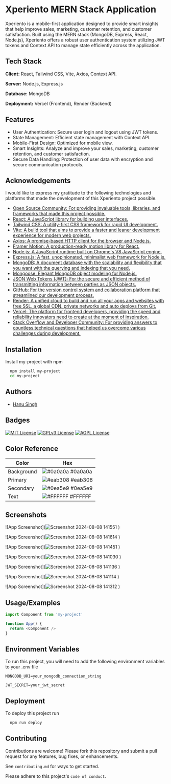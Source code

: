 
# Xperiento MERN Stack Application

Xperiento is a mobile-first application designed to provide smart insights that help improve sales, marketing, customer retention, and customer satisfaction. Built using the MERN stack (MongoDB, Express, React, Node.js), Xperiento offers a robust user authentication system utilizing JWT tokens and Context API to manage state efficiently across the application.



## Tech Stack

**Client:** React, Tailwind CSS, Vite, Axios, Context API.

**Server:** Node.js, Express.js

**Database:** MongoDB

**Deployment:** Vercel (Frontend), Render (Backend)


## Features

- User Authentication: Secure user login and logout using JWT tokens.
- State Management: Efficient state management with Context API.
- Mobile-First Design: Optimized for mobile view.
- Smart Insights: Analyze and improve your sales, marketing, customer retention, and customer satisfaction.
- Secure Data Handling: Protection of user data with encryption and secure communication protocols.

## Acknowledgements

 I would like to express my gratitude to the following technologies and platforms that made the development of this Xperiento project possible.


- [Open Source Community: For providing invaluable tools, libraries, and frameworks that made this project possible.](https://www.npmjs.com/)
- [React: A JavaScript library for building user interfaces.](https://react.dev/)
- [Tailwind CSS: A utility-first CSS framework for rapid UI development.](https://tailwindcss.com/docs/installation)
- [Vite: A build tool that aims to provide a faster and leaner development experience for modern web projects.](https://vitejs.dev/)
- [Axios: A promise-based HTTP client for the browser and Node.js.](https://axios-http.com/)
- [Framer Motion: A production-ready motion library for React.](https://www.framer.com/motion/)
- [Node.js: A JavaScript runtime built on Chrome's V8 JavaScript engine.](https://nodejs.org/en/docs/)
- [Express.js: A fast, unopinionated, minimalist web framework for Node.js.](https://expressjs.com/)
- [MongoDB: A document database with the scalability and flexibility that you want with the querying and indexing that you need.](https://www.mongodb.com/docs/)
- [Mongoose: Elegant MongoDB object modeling for Node.js.](https://mongoosejs.com/docs/)
- [JSON Web Tokens (JWT): For the secure and efficient method of transmitting information between parties as JSON objects.](https://jwt.io/)
- [GitHub: For the version control system and collaboration platform that streamlined our development process.](https://github.com/)
- [Render: A unified cloud to build and run all your apps and websites with free SSL, a global CDN, private networks and auto deploys from Git.](https://render.com/docs)
- [Vercel: The platform for frontend developers, providing the speed and reliability innovators need to create at the moment of inspiration.](https://vercel.com/docs)
- [Stack Overflow and Developer Community: For providing answers to countless technical questions that helped us overcome various challenges during development.](https://stackoverflow.com/)


## Installation

Install my-project with npm

```bash
  npm install my-project
  cd my-project
```
    

## Authors

- [Hanu Singh](https://github.com/iknowaditya)


## Badges


[![MIT License](https://img.shields.io/badge/License-MIT-green.svg)](https://choosealicense.com/licenses/mit/)
[![GPLv3 License](https://img.shields.io/badge/License-GPL%20v3-yellow.svg)](https://opensource.org/licenses/)
[![AGPL License](https://img.shields.io/badge/license-AGPL-blue.svg)](http://www.gnu.org/licenses/agpl-3.0)

## Color Reference



| Color       | Hex                                                                 |
| ----------- | ------------------------------------------------------------------- |
| Background  | ![#0a0a0a](https://via.placeholder.com/10/0a0a0a?text=+) #0a0a0a    |
| Primary     | ![#eab308](https://via.placeholder.com/10/eab308?text=+) #eab308    |
| Secondary   | ![#0ea5e9](https://via.placeholder.com/10/0ea5e9?text=+) #0ea5e9    |
| Text        | ![#FFFFFF](https://via.placeholder.com/10/FFFFFF?text=+) #FFFFFF    |


## Screenshots


![App Screenshot](![Screenshot 2024-08-08 141551](https://github.com/user-attachments/assets/ea783f52-f521-4838-897b-dcbb11075529)
)

![App Screenshot](![Screenshot 2024-08-08 141614](https://github.com/user-attachments/assets/afe53bed-f5b3-4222-85ab-0ae8f5c30631)
)

![App Screenshot](![Screenshot 2024-08-08 141451](https://github.com/user-attachments/assets/0581cce2-6186-4182-8123-4cb8acca43b0)
)

![App Screenshot](![Screenshot 2024-08-08 141030](https://github.com/user-attachments/assets/5971b21d-ce87-4939-ab2d-ba9eae30ab3b)
)

![App Screenshot](![Screenshot 2024-08-08 141136](https://github.com/user-attachments/assets/7554f0f5-f161-4a9e-9dfb-cddcaabdd98a)
)

![App Screenshot](![Screenshot 2024-08-08 141114](https://github.com/user-attachments/assets/381ffa0a-106f-42c4-9a85-f10c98eadbf0)
)

![App Screenshot](![Screenshot 2024-08-08 141312](https://github.com/user-attachments/assets/3ef6a61f-631a-4e4f-be50-6dc14e07ea37)
)

## Usage/Examples

```javascript
import Component from 'my-project'

function App() {
  return <Component />
}
```


## Environment Variables

To run this project, you will need to add the following environment variables to your .env file

`MONGODB_URI=your_mongodb_connection_string`

`JWT_SECRET=your_jwt_secret`


## Deployment

To deploy this project run

```bash
  npm run deploy
```


## Contributing

Contributions are welcome! Please fork this repository and submit a pull request for any features, bug fixes, or enhancements.

See `contributing.md` for ways to get started.

Please adhere to this project's `code of conduct`.

